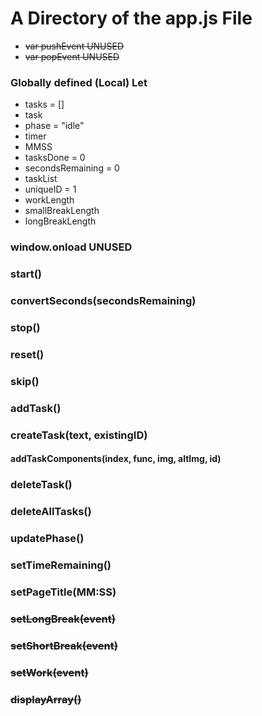 # A Directory of the app.js File

- ~~var pushEvent UNUSED~~
- ~~var popEvent UNUSED~~

### Globally defined (Local) Let
- tasks = []
- task
- phase = "idle"
- timer
- MMSS
- tasksDone = 0
- secondsRemaining = 0
- taskList
- uniqueID = 1
- workLength
- smallBreakLength
- longBreakLength

### window.onload UNUSED

### start()

### convertSeconds(secondsRemaining)
### stop()
### reset()
### skip()
### addTask()
### createTask(text, existingID)
#### addTaskComponents(index, func, img, altImg, id)
### deleteTask()
### deleteAllTasks()
### updatePhase()
### setTimeRemaining()
### setPageTitle(MM:SS)
### ~~setLongBreak(event)~~
### ~~setShortBreak(event)~~
### ~~setWork(event)~~
### ~~displayArray()~~